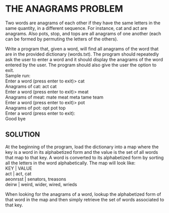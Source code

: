 # THE ANAGRAMS PROBLEM

Two words are anagrams of each other if they have the same letters in the same quantity, in a different
sequence. For instance, cat and act are anagrams. Also pots, stop, and tops are all anagrams of one
another (each can be formed by permuting the letters of the others). <br />

Write a program that, given a word, will find all anagrams of the word that are in the provided dictionary
(words.txt). The program should repeatedly ask the user to enter a word and it should display the
anagrams of the word entered by the user. The program should also give the user the option to exit. <br />
Sample run: <br />
Enter a word (press enter to exit)> cat <br />
Anagrams of cat: act cat<br/>
Enter a word (press enter to exit)> meat <br />
Anagrams of meat: mate meat meta tame team <br />
Enter a word (press enter to exit)> pot <br />
Anagrams of pot: opt pot top <br />
Enter a word (press enter to exit): <br />
Good bye <br />

## SOLUTION

At the beginning of the program, load the dictionary into a map where the key is a word in its
alphabetized form and the value is the set of all words that map to that key. A word is converted
to its alphabetized form by sorting all the letters in the word alphabetically. The map will look
like: <br />
KEY | VALUE <br />
act | act, cat <br />
aeonrsst | senators, treasons <br />
deirw | weird, wider, wired, wrieds <br />

When looking for the anagrams of a word, lookup the alphabetized form of that word in the map
and then simply retrieve the set of words associated to that key. 